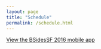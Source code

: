 ```yaml
---
layout: page
title: "Schedule"
permalink: /schedule.html
---
```


<a id="sched-embed" href="https://bsidessf2016.sched.org/">View the BSidesSF 2016 mobile app</a>
<script type="text/javascript" src="https://bsidessf2016.sched.org/js/embed.js"></script>
